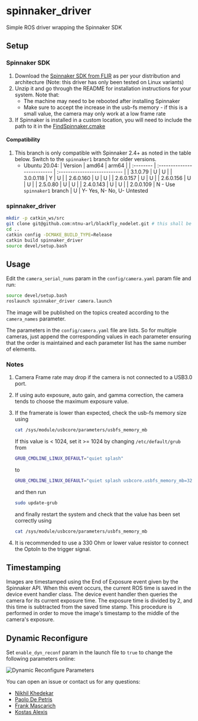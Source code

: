# spinnaker_driver

Simple ROS driver wrapping the Spinnaker SDK

## Setup

### Spinnaker SDK

1. Download the [Spinnaker SDK from FLIR](https://www.flir.eu/products/spinnaker-sdk/) as per your distribution and architecture (Note: this driver has only been tested on Linux variants)
2. Unzip it and go through the README for installation instructions for your system. Note that:
   - The machine may need to be rebooted after installing Spinnaker
   - Make sure to accept the increase in the usb-fs memory - if this is a small value, the camera may only work at a low frame rate
3. If Spinnaker is installed in a custom location, you will need to include the path to it in the [FindSpinnaker.cmake](spinnaker_driver/cmake/FindSpinnaker.cmake)

#### Compatibility

1. This branch is only compatible with Spinnaker 2.4+ as noted in the table below. Switch to the `spinnaker1` branch for older versions.
   * Ubuntu 20.04:
      | Version   | amd64                       | arm64                        |
      | :-------- | :-------------------------- | :--------------------------- |
      | 3.1.0.79  | U                           | U                            |
      | 3.0.0.118 | Y                           | U                            |
      | 2.6.0.160 | U                           | U                            |
      | 2.6.0.157 | U                           | U                            |
      | 2.6.0.156 | U                           | U                            |
      | 2.5.0.80  | U                           | U                            |
      | 2.4.0.143 | U                           | U                            |
      | 2.0.0.109 | N - Use `spinnaker1` branch | U                            |
    Y- Yes, N- No, U- Untested

### spinnaker_driver

```bash
mkdir -p catkin_ws/src
git clone git@github.com:ntnu-arl/blackfly_nodelet.git # this shall be changed once the repo has been renamed
cd ..
catkin config -DCMAKE_BUILD_TYPE=Release
catkin build spinnaker_driver
source devel/setup.bash
```

## Usage

Edit the `camera_serial_nums` param in the `config/camera.yaml` param file and run:

```bash
source devel/setup.bash
roslaunch spinnaker_driver camera.launch
```

The image will be published on the topics created according to the `camera_names` parameter.

The parameters in the `config/camera.yaml` file are lists. So for multiple cameras, just append the corresponding values in each parameter ensuring that the order is maintained and each parameter list has the same number of elements.

### Notes

1. Camera Frame rate may drop if the camera is not connected to a USB3.0 port.
2. If using auto exposure, auto gain, and gamma correction, the camera tends to choose the maximum exposure value.
3. If the framerate is lower than expected, check the usb-fs memory size using

    ```bash
    cat /sys/module/usbcore/parameters/usbfs_memory_mb
    ```

    If this value is < 1024, set it >= 1024 by changing `/etc/default/grub` from

    ```bash
    GRUB_CMDLINE_LINUX_DEFAULT="quiet splash"
    ```

    to

    ```bash
    GRUB_CMDLINE_LINUX_DEFAULT="quiet splash usbcore.usbfs_memory_mb=32768"
    ```

    and then run

    ```bash
    sudo update-grub
    ```

    and finally restart the system and check that the value has been set correctly using

    ```bash
    cat /sys/module/usbcore/parameters/usbfs_memory_mb
    ```

4. It is recommended to use a 330 Ohm or lower value resistor to connect the OptoIn to the trigger signal.

## Timestamping

Images are timestamped using the End of Exposure event given by the Spinnaker API. When this event occurs, the current ROS time is saved in the device event handler class. The device event handler then queries the camera for its current exposure time. The exposure time is divided by 2, and this time is subtracted from the saved time stamp. This procedure is performed in order to move the image's timestamp to the middle of the camera's exposure.

## Dynamic Reconfigure

Set `enable_dyn_reconf` param in the launch file to `true` to change the following parameters online:

![Dynamic Reconfigure Parameters](imgs/dyn_rec.png)

You can open an issue or contact us for any questions:

* [Nikhil Khedekar](mailto:nikhil.v.khedekar@ntnu.no)
* [Paolo De Petris](mailto:paolo.de.petris@ntnu.no)
* [Frank Mascarich](mailto:fmascarich@nevada.unr.edu)
* [Kostas Alexis](mailto:konstantinos.alexis@ntnu.no)
